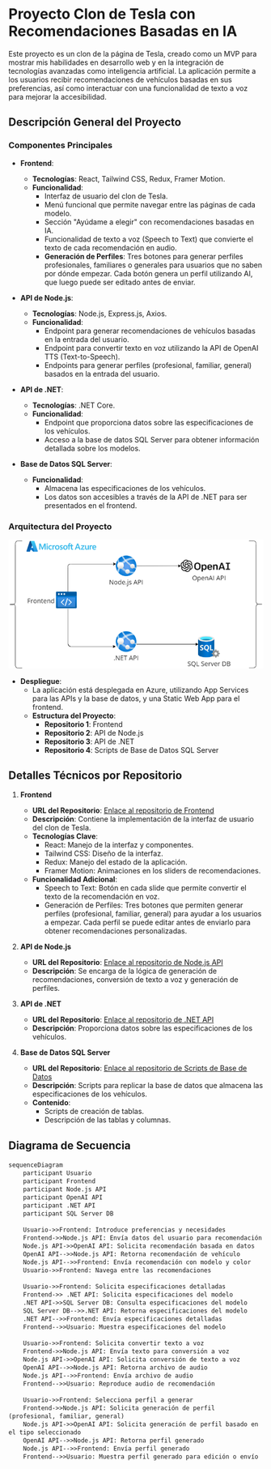 # Proyecto Clon de Tesla con Recomendaciones Basadas en IA

Este proyecto es un clon de la página de Tesla, creado como un MVP para mostrar mis habilidades en desarrollo web y en la integración de tecnologías avanzadas como inteligencia artificial. La aplicación permite a los usuarios recibir recomendaciones de vehículos basadas en sus preferencias, así como interactuar con una funcionalidad de texto a voz para mejorar la accesibilidad.

## Descripción General del Proyecto

### Componentes Principales

- **Frontend**: 
  - **Tecnologías**: React, Tailwind CSS, Redux, Framer Motion.
  - **Funcionalidad**:
    - Interfaz de usuario del clon de Tesla.
    - Menú funcional que permite navegar entre las páginas de cada modelo.
    - Sección "Ayúdame a elegir" con recomendaciones basadas en IA.
    - Funcionalidad de texto a voz (Speech to Text) que convierte el texto de cada recomendación en audio.
    - **Generación de Perfiles**: Tres botones para generar perfiles profesionales, familiares o generales para usuarios que no saben por dónde empezar. Cada botón genera un perfil utilizando AI, que luego puede ser editado antes de enviar.

- **API de Node.js**:
  - **Tecnologías**: Node.js, Express.js, Axios.
  - **Funcionalidad**:
    - Endpoint para generar recomendaciones de vehículos basadas en la entrada del usuario.
    - Endpoint para convertir texto en voz utilizando la API de OpenAI TTS (Text-to-Speech).
    - Endpoints para generar perfiles (profesional, familiar, general) basados en la entrada del usuario.
  
- **API de .NET**:
  - **Tecnologías**: .NET Core.
  - **Funcionalidad**:
    - Endpoint que proporciona datos sobre las especificaciones de los vehículos.
    - Acceso a la base de datos SQL Server para obtener información detallada sobre los modelos.

- **Base de Datos SQL Server**:
  - **Funcionalidad**:
    - Almacena las especificaciones de los vehículos.
    - Los datos son accesibles a través de la API de .NET para ser presentados en el frontend.

### Arquitectura del Proyecto
![alt 'architecture'](assets/architecture.png)

- **Despliegue**:
  - La aplicación está desplegada en Azure, utilizando App Services para las APIs y la base de datos, y una Static Web App para el frontend.
  - **Estructura del Proyecto**:
    - **Repositorio 1**: Frontend
    - **Repositorio 2**: API de Node.js
    - **Repositorio 3**: API de .NET
    - **Repositorio 4**: Scripts de Base de Datos SQL Server

## Detalles Técnicos por Repositorio

1. **Frontend**
   - **URL del Repositorio**: [Enlace al repositorio de Frontend](https://github.com/MarcoAlayn/tesla-landing-ia)
   - **Descripción**: Contiene la implementación de la interfaz de usuario del clon de Tesla.
   - **Tecnologías Clave**:
     - React: Manejo de la interfaz y componentes.
     - Tailwind CSS: Diseño de la interfaz.
     - Redux: Manejo del estado de la aplicación.
     - Framer Motion: Animaciones en los sliders de recomendaciones.
   - **Funcionalidad Adicional**:
     - Speech to Text: Botón en cada slide que permite convertir el texto de la recomendación en voz.
     - Generación de Perfiles: Tres botones que permiten generar perfiles (profesional, familiar, general) para ayudar a los usuarios a empezar. Cada perfil se puede editar antes de enviarlo para obtener recomendaciones personalizadas.

2. **API de Node.js**
   - **URL del Repositorio**: [Enlace al repositorio de Node.js API](https://github.com/MarcoAlayn/node_api_open_ai)
   - **Descripción**: Se encarga de la lógica de generación de recomendaciones, conversión de texto a voz y generación de perfiles.

3. **API de .NET**
   - **URL del Repositorio**: [Enlace al repositorio de .NET API](https://github.com/MarcoAlayn/DotNetApiTesla)
   - **Descripción**: Proporciona datos sobre las especificaciones de los vehículos.

4. **Base de Datos SQL Server**
   - **URL del Repositorio**: [Enlace al repositorio de Scripts de Base de Datos](https://github.com/MarcoAlayn/CarSalesDB)
   - **Descripción**: Scripts para replicar la base de datos que almacena las especificaciones de los vehículos.
   - **Contenido**:
     - Scripts de creación de tablas.
     - Descripción de las tablas y columnas.

## Diagrama de Secuencia

```mermaid
sequenceDiagram
    participant Usuario
    participant Frontend
    participant Node.js API
    participant OpenAI API
    participant .NET API
    participant SQL Server DB

    Usuario->>Frontend: Introduce preferencias y necesidades
    Frontend->>Node.js API: Envía datos del usuario para recomendación
    Node.js API->>OpenAI API: Solicita recomendación basada en datos
    OpenAI API-->>Node.js API: Retorna recomendación de vehículo
    Node.js API-->>Frontend: Envía recomendación con modelo y color
    Usuario->>Frontend: Navega entre las recomendaciones
    
    Usuario->>Frontend: Solicita especificaciones detalladas
    Frontend->> .NET API: Solicita especificaciones del modelo
    .NET API->>SQL Server DB: Consulta especificaciones del modelo
    SQL Server DB-->>.NET API: Retorna especificaciones del modelo
    .NET API-->>Frontend: Envía especificaciones detalladas
    Frontend-->>Usuario: Muestra especificaciones del modelo
    
    Usuario->>Frontend: Solicita convertir texto a voz
    Frontend->>Node.js API: Envía texto para conversión a voz
    Node.js API->>OpenAI API: Solicita conversión de texto a voz
    OpenAI API-->>Node.js API: Retorna archivo de audio
    Node.js API-->>Frontend: Envía archivo de audio
    Frontend-->>Usuario: Reproduce audio de recomendación
    
    Usuario->>Frontend: Selecciona perfil a generar
    Frontend->>Node.js API: Solicita generación de perfil (profesional, familiar, general)
    Node.js API->>OpenAI API: Solicita generación de perfil basado en el tipo seleccionado
    OpenAI API-->>Node.js API: Retorna perfil generado
    Node.js API-->>Frontend: Envía perfil generado
    Frontend-->>Usuario: Muestra perfil generado para edición o envío
